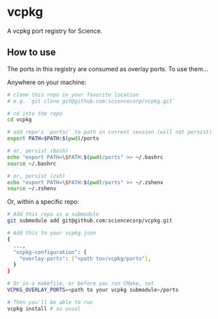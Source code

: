 # vcpkg

A vcpkg port registry for Science.

## How to use

The ports in this registry are consumed as overlay ports. To use them...

Anywhere on your machine:

```bash
# clone this repo in your favorite location
# e.g. `git clone git@github.com:sciencecorp/vcpkg.git`

# cd into the repo
cd vcpkg

# add repo's `ports/` to path in current session (will not persist)
export PATH=$PATH:$(pwd)/ports

# or, persist (bash)
echo "export PATH=\$PATH:$(pwd)/ports" >> ~/.bashrc
source ~/.bashrc

# or, persist (zsh)
echo "export PATH=\$PATH:$(pwd)/ports" >> ~/.zshenv
source ~/.zshenv
```

Or, within a specific repo:

```bash
# Add this repo as a submodule
git submodule add git@github.com:sciencecorp/vcpkg.git

# Add this to your vcpkg.json
{
  ...,
  "vcpkg-configuration": {
    "overlay-ports": ["<path to>/vcpkg/ports"],
  }
}

# Or in a makefile, or before you run CMake, set
VCPKG_OVERLAY_PORTS=<path to your vcpkg submodule>/ports

# Then you'll be able to run
vcpkg install # as usual
```

